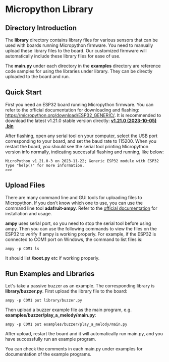 # Micropython Library

## Directory Introduction

The **library** directory contains library files for various sensors that can be used with boards running Micropython firmware. You need to manually upload these library files to the board. Our customized firmware will automatically include these library files for ease of use.

The **main.py** under each directory in the **examples** directory are reference code samples for using the libraries under library. They can be directly uploaded to the board and run.

## Quick Start

First you need an ESP32 board running Micropython firmware. You can refer to the official documentation for downloading and flashing: <https://micropython.org/download/ESP32_GENERIC/>. It is recommended to download the latest v1.21.0 stable version directly: [**v1.21.0 (2023-10-05) .bin**](https://micropython.org/resources/firmware/ESP32_GENERIC-20231005-v1.21.0.bin)

After flashing, open any serial tool on your computer, select the USB port corresponding to your board, and set the baud rate to 115200. When you restart the board, you should see the serial tool printing Micropython version info normally, indicating successful flashing and running, like below:

```text
MicroPython v1.21.0-3 on 2023-11-22; Generic ESP32 module with ESP32
Type "help()" for more information.
>>>
```

## Upload Files

There are many command line and GUI tools for uploading files to Micropython. If you don't know which one to use, you can use the command line tool **adafruit-ampy**. Refer to the [official documentation](https://pypi.org/project/adafruit-ampy/) for installation and usage.

**ampy** uses serial port, so you need to stop the serial tool before using ampy. Then you can use the following commands to view the files on the ESP32 to verify if ampy is working properly. For example, if the ESP32 is connected to COM1 port on Windows, the command to list files is:

```shell
ampy -p COM1 ls
```

It should list **/boot.py** etc if working properly.

## Run Examples and Libraries

Let's take a passive buzzer as an example. The corresponding library is **library/buzzer.py**. First upload the library file to the board:

```shell
ampy -p COM1 put library/buzzer.py
```

Then upload a buzzer example file as the main program, e.g. **examples/buzzer/play_a_melody/main.py**:

```shell
ampy -p COM1 put examples/buzzer/play_a_melody/main.py
```

After upload, restart the board and it will automatically run main.py, and you have successfully run an example program.

You can check the comments in each main.py under examples for documentation of the example programs.
